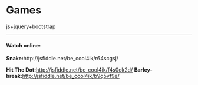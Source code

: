 # Games
js+jquery+bootstrap
<hr>
<h4>Watch online:</h4>
<b>Snake:</b>http://jsfiddle.net/be_cool4ik/r64scgsj/

<b>Hit The Dot:</b>http://jsfiddle.net/be_cool4ik/f4s0ok2d/
<b>Barley-break:</b>http://jsfiddle.net/be_cool4ik/b9q5vf9e/
